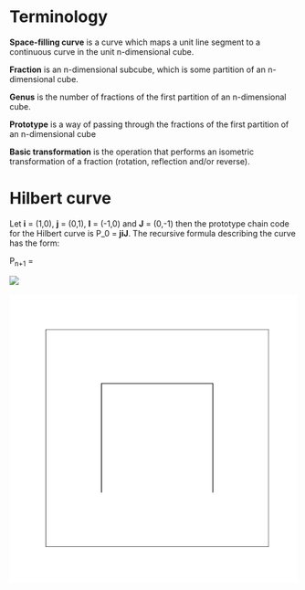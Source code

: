# Terminology

**Space-filling curve** is a curve which maps a unit line segment to a continuous curve in the unit n-dimensional cube.

**Fraction** is an n-dimensional subcube, which is some partition of an n-dimensional cube.

**Genus** is the number of fractions of the first partition of an n-dimensional cube.

**Prototype** is a way of passing through the fractions of the first partition of an n-dimensional cube

**Basic transformation** is the operation that performs an isometric transformation of a fraction (rotation, reflection and/or reverse).

# Hilbert curve

Let **i** = (1,0), **j** = (0,1), **I** = (-1,0) and **J** = (0,-1) then the prototype chain code for the Hilbert curve is P_0 = **jiJ**. The recursive formula describing the curve has the form:


P<sub>n+1</sub> = 

<img src="https://latex.codecogs.com/gif.latex?\large&space; P_{n+1} = ji(P_{n}), {\bf j}, ij(P_{n}), {\bf i}, ij(P_{n}), {\bf J}, JI(P_{n}) "/> 

![image](./animation/Hilbert_curve.gif)

